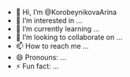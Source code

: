 - 👋 Hi, I’m @KorobeynikovaArina
- 👀 I’m interested in ...
- 🌱 I’m currently learning ...
- 💞️ I’m looking to collaborate on ...
- 📫 How to reach me ...
- 😄 Pronouns: ...
- ⚡ Fun fact: ...

<!---
KorobeynikovaArina/KorobeynikovaArina is a ✨ special ✨ repository because its `README.md` (this file) appears on your GitHub profile.
You can click the Preview link to take a look at your changes.
--->
